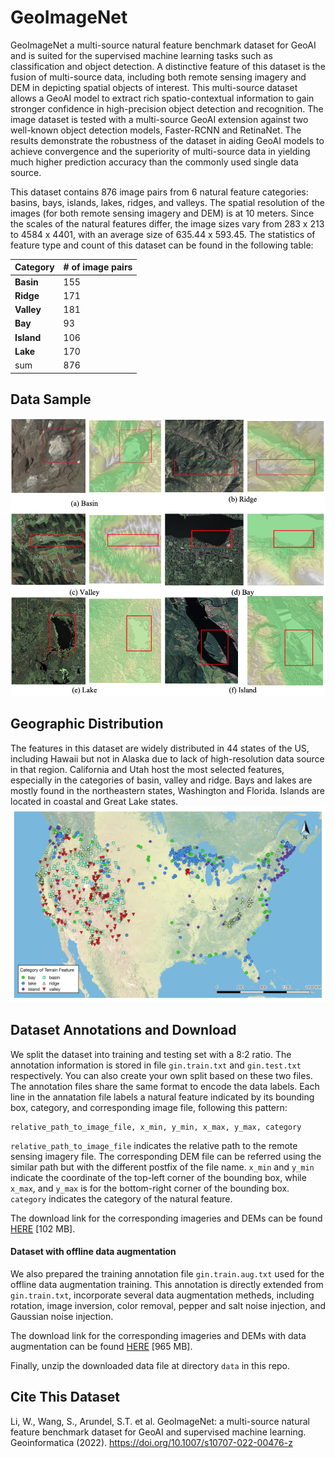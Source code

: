 # GeoImageNet

GeoImageNet a multi-source natural feature benchmark dataset for GeoAI and is suited for the supervised machine learning tasks such as classification and object detection. A distinctive feature of this dataset is the fusion of multi-source data, including both remote sensing imagery and DEM in depicting spatial objects of interest. This multi-source dataset allows a GeoAI model to extract rich spatio-contextual information to gain stronger confidence in high-precision object detection and recognition. The image dataset is tested with a multi-source GeoAI extension against two well-known object detection models, Faster-RCNN and RetinaNet. The results demonstrate the robustness of the dataset in aiding GeoAI models to achieve convergence and the superiority of multi-source data in yielding much higher prediction accuracy than the commonly used single data source.

This dataset contains 876 image pairs from 6 natural feature categories: basins, bays, islands, lakes, ridges, and valleys. The spatial resolution of the images (for both remote sensing imagery and DEM) is at 10 meters. Since the scales of the natural features differ, the image sizes vary from 283 x 213 to 4584 x 4401, with an average size of 635.44 x 593.45. The statistics of feature type and count of this dataset can be found in the following table:

|Category|# of image pairs|
|--|--|
|**Basin**|155|
|**Ridge**|171|
|**Valley**|181|
|**Bay**|93|
|**Island**|106|
|**Lake**|170|
|sum|876|

## Data Sample
![data sample](images/data_sample.png)

## Geographic Distribution

The features in this dataset are widely distributed in 44 states of the US, including Hawaii but not in Alaska due to lack of high-resolution data source in that region. California and Utah host the most selected features, especially in the categories of basin, valley and ridge. Bays and lakes are mostly found in the northeastern states, Washington and Florida. Islands are located in coastal and Great Lake states. 
![Geographic Distribution](images/geo_dist.png)

## Dataset Annotations and Download

We split the dataset into training and testing set with a 8:2 ratio. The annotation information is stored in file `gin.train.txt` and `gin.test.txt` respectively. You can also create your own split based on these two files. The annotation files share the same format to encode the data labels. Each line in the annatation file labels a natural feature indicated by its bounding box, category, and corresponding image file, following this pattern: 

```
relative_path_to_image_file, x_min, y_min, x_max, y_max, category
```

`relative_path_to_image_file` indicates the relative path to the remote sensing imagery file. The corresponding DEM file can be referred using the similar path but with the different postfix of the file name. `x_min` and `y_min` indicate the coordinate of the top-left corner of the bounding box, while `x_max`, and `y_max` is for the bottom-right corner of the bounding box. `category` indicates the category of the natural feature. 

The download link for the corresponding imageries and DEMs can be found [HERE](http://cici.lab.asu.edu/datasets/geoimagenet.zip) [102 MB].

#### Dataset with offline data augmentation

We also prepared the training annotation file `gin.train.aug.txt` used for the offline data augmentation training. This annotation is directly extended from `gin.train.txt`, incorporate several data augmentation metheds, including rotation, image inversion, color removal, pepper and salt noise injection, and Gaussian noise injection.

The download link for the corresponding imageries and DEMs with data augmentation can be found [HERE](http://cici.lab.asu.edu/datasets/geoimagenet.aug.zip) [965 MB].

Finally, unzip the downloaded data file at directory `data` in this repo.

## Cite This Dataset

Li, W., Wang, S., Arundel, S.T. et al. GeoImageNet: a multi-source natural feature benchmark dataset for GeoAI and supervised machine learning. Geoinformatica (2022). https://doi.org/10.1007/s10707-022-00476-z